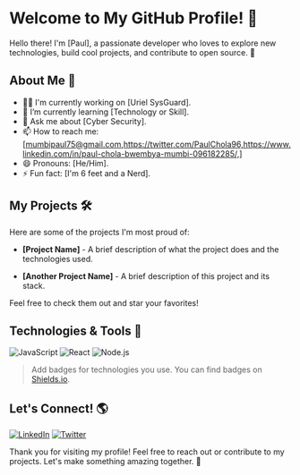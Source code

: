 # Welcome to My GitHub Profile! 👋

Hello there! I'm [Paul], a passionate developer who loves to explore new technologies, build cool projects, and contribute to open source. 🚀

## About Me 📖

- 👨‍💻 I'm currently working on [Uriel SysGuard].
- 🌱 I’m currently learning [Technology or Skill].
- 💬 Ask me about [Cyber Security].
- 📫 How to reach me: [mumbipaul75@gmail.com,https://twitter.com/PaulChola96,https://www.linkedin.com/in/paul-chola-bwembya-mumbi-096182285/,]
- 😄 Pronouns: [He/Him].
- ⚡ Fun fact: [I'm 6 feet and a Nerd].

## My Projects 🛠️

Here are some of the projects I'm most proud of:

- **[Project Name]** - A brief description of what the project does and the technologies used.

- **[Another Project Name]** - A brief description of this project and its stack.

Feel free to check them out and star your favorites!

## Technologies & Tools 🔧

![JavaScript](https://img.shields.io/badge/-JavaScript-000?&logo=JavaScript)
![React](https://img.shields.io/badge/-React-000?&logo=React)
![Node.js](https://img.shields.io/badge/-Node.js-000?&logo=node.js)

> Add badges for technologies you use. You can find badges on [Shields.io](https://shields.io/).

## Let's Connect! 🌎

[![LinkedIn](https://img.shields.io/badge/-LinkedIn-0077B5?style=flat-square&logo=linkedin&logoColor=white)](https://www.linkedin.com/in/paul-chola-bwembya-mumbi-096182285/)
[![Twitter](https://img.shields.io/badge/-Twitter-1DA1F2?style=flat-square&logo=Twitter&logoColor=white)](https://twitter.com/PaulChola96)

Thank you for visiting my profile! Feel free to reach out or contribute to my projects. Let's make something amazing together. 🌟
